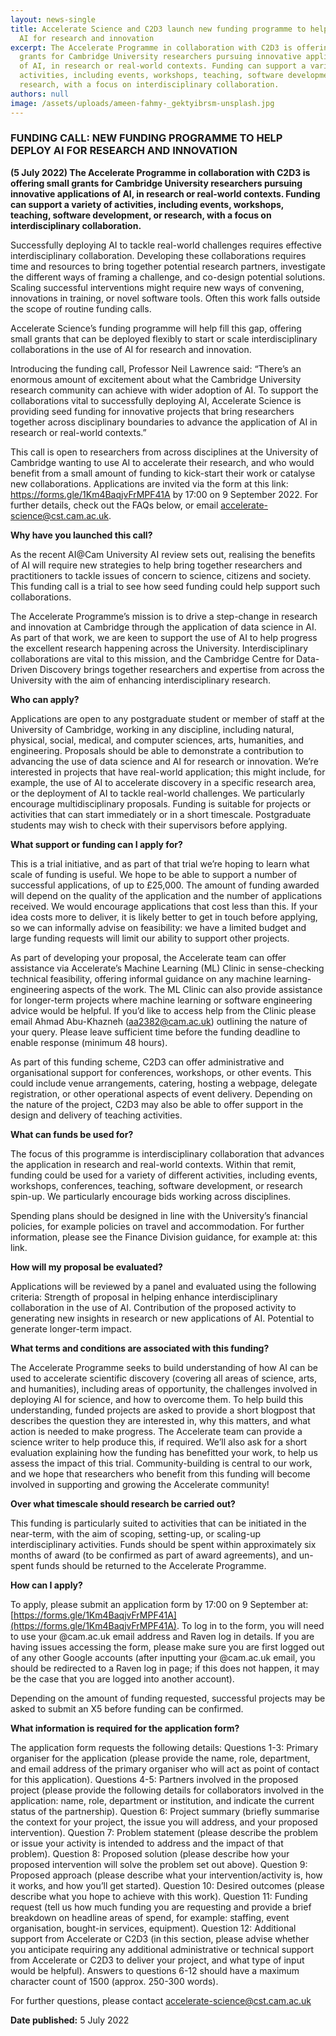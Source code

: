 ```yaml
---
layout: news-single
title: Accelerate Science and C2D3 launch new funding programme to help deploy
  AI for research and innovation
excerpt: The Accelerate Programme in collaboration with C2D3 is offering small
  grants for Cambridge University researchers pursuing innovative applications
  of AI, in research or real-world contexts. Funding can support a variety of
  activities, including events, workshops, teaching, software development, or
  research, with a focus on interdisciplinary collaboration.
authors: null
image: /assets/uploads/ameen-fahmy-_gektyibrsm-unsplash.jpg
---
```

### FUNDING CALL: NEW FUNDING PROGRAMME TO HELP DEPLOY AI FOR RESEARCH AND INNOVATION
**(5 July 2022) The Accelerate Programme in collaboration with C2D3 is offering small grants for Cambridge University researchers pursuing innovative applications of AI, in research or real-world contexts. Funding can support a variety of activities, including events, workshops, teaching, software development, or research, with a focus on interdisciplinary collaboration.**

Successfully deploying AI to tackle real-world challenges requires effective interdisciplinary collaboration. Developing these collaborations requires time and resources to bring together potential research partners, investigate the different ways of framing a challenge, and co-design potential solutions. Scaling successful interventions might require new ways of convening, innovations in training, or novel software tools. Often this work falls outside the scope of routine funding calls.

Accelerate Science’s funding programme will help fill this gap, offering small grants that can be deployed flexibly to start or scale interdisciplinary collaborations in the use of AI for research and innovation.

Introducing the funding call, Professor Neil Lawrence said: “There’s an enormous amount of excitement about what the Cambridge University research community can achieve with wider adoption of AI. To support the collaborations vital to successfully deploying AI, Accelerate Science is providing seed funding for innovative projects that bring researchers together across disciplinary boundaries to advance the application of AI in research or real-world contexts.”

This call is open to researchers from across disciplines at the University of Cambridge wanting to use AI to accelerate their research, and who would benefit from a small amount of funding to kick-start their work or catalyse new collaborations. Applications are invited via the form at this link: https://forms.gle/1Km4BaqjvFrMPF41A by 17:00 on 9 September 2022. For further details, check out the FAQs below, or email accelerate-science@cst.cam.ac.uk.

**Why have you launched this call?**

As the recent AI@Cam University AI review sets out, realising the benefits of AI will require new strategies to help bring together researchers and practitioners to tackle issues of concern to science, citizens and society. This funding call is a trial to see how seed funding could help support such collaborations.

The Accelerate Programme’s mission is to drive a step-change in research and innovation at Cambridge through the application of data science in AI. As part of that work, we are keen to support the use of AI to help progress the excellent research happening across the University. Interdisciplinary collaborations are vital to this mission, and the Cambridge Centre for Data-Driven Discovery brings together researchers and expertise from across the University with the aim of enhancing interdisciplinary research.


**Who can apply?**

Applications are open to any postgraduate student or member of staff at the University of Cambridge, working in any discipline, including natural, physical, social, medical, and computer sciences, arts, humanities, and engineering. Proposals should be able to demonstrate a contribution to advancing the use of data science and AI for research or innovation. We’re interested in projects that have real-world application; this might include, for example, the use of AI to accelerate discovery in a specific research area, or the deployment of AI to tackle real-world challenges. We particularly encourage multidisciplinary proposals. Funding is suitable for projects or activities that can start immediately or in a short timescale. Postgraduate students may wish to check with their supervisors before applying.


**What support or funding can I apply for?**

This is a trial initiative, and as part of that trial we’re hoping to learn what scale of funding is useful. We hope to be able to support a number of successful applications, of up to £25,000. The amount of funding awarded will depend on the quality of the application and the number of applications received. We would encourage applications that cost less than this. If your idea costs more to deliver, it is likely better to get in touch before applying, so we can informally advise on feasibility: we have a limited budget and large funding requests will limit our ability to support other projects.

As part of developing your proposal, the Accelerate team can offer assistance via Accelerate’s Machine Learning (ML) Clinic in sense-checking technical feasibility, offering informal guidance on any machine learning-engineering aspects of the work. The ML Clinic can also provide assistance for longer-term projects where machine learning or software engineering advice would be helpful. If you’d like to access help from the Clinic please email Ahmad Abu-Khazneh (aa2382@cam.ac.uk) outlining the nature of your query. Please leave sufficient time before the funding deadline to enable response (minimum 48 hours).

As part of this funding scheme, C2D3 can offer administrative and organisational support for conferences, workshops, or other events. This could include venue arrangements, catering, hosting a webpage, delegate registration, or other operational aspects of event delivery. Depending on the nature of the project, C2D3 may also be able to offer support in the design and delivery of teaching activities.

**What can funds be used for?**

The focus of this programme is interdisciplinary collaboration that advances the application in research and real-world contexts. Within that remit, funding could be used for a variety of different activities, including events, workshops, conferences, teaching, software development, or research spin-up. We particularly encourage bids working across disciplines.

Spending plans should be designed in line with the University’s financial policies, for example policies on travel and accommodation. For further information, please see the Finance Division guidance, for example at: this link.

**How will my proposal be evaluated?**

Applications will be reviewed by a panel and evaluated using the following criteria:
Strength of proposal in helping enhance interdisciplinary collaboration in the use of AI.
Contribution of the proposed activity to generating new insights in research or new applications of AI.
Potential to generate longer-term impact.

**What terms and conditions are associated with this funding?**

The Accelerate Programme seeks to build understanding of how AI can be used to accelerate scientific discovery (covering all areas of science, arts, and humanities), including areas of opportunity, the challenges involved in deploying AI for science, and how to overcome them. To help build this understanding, funded projects are asked to provide a short blogpost that describes the question they are interested in, why this matters, and what action is needed to make progress. The Accelerate team can provide a science writer to help produce this, if required. We’ll also ask for a short evaluation explaining how the funding has benefitted your work, to help us assess the impact of this trial. Community-building is central to our work, and we hope that researchers who benefit from this funding will become involved in supporting and growing the Accelerate community!

**Over what timescale should research be carried out?**

This funding is particularly suited to activities that can be initiated in the near-term, with the aim of scoping, setting-up, or scaling-up interdisciplinary activities. Funds should be spent within approximately six months of award (to be confirmed as part of award agreements), and un-spent funds should be returned to the Accelerate Programme.

**How can I apply?**

To apply, please submit an application form by 17:00 on 9 September at: [https://forms.gle/1Km4BaqjvFrMPF41A](https://forms.gle/1Km4BaqjvFrMPF41A). To log in to the form, you will need to use your @cam.ac.uk email address and Raven log in details. If you are having issues accessing the form, please make sure you are first logged out of any other Google accounts (after inputting your @cam.ac.uk email, you should be redirected to a Raven log in page; if this does not happen, it may be the case that you are logged into another account).

Depending on the amount of funding requested, successful projects may be asked to submit an X5 before funding can be confirmed.

**What information is required for the application form?**

The application form requests the following details:
Questions 1-3: Primary organiser for the application (please provide the name, role, department, and email address of the primary organiser who will act as point of contact for this application).
Questions 4-5: Partners involved in the proposed project (please provide the following details for collaborators involved in the application: name, role, department or institution, and indicate the current status of the partnership).
Question 6: Project summary (briefly summarise the context for your project, the issue you will address, and your proposed intervention).
Question 7: Problem statement (please describe the problem or issue your activity is intended to address and the impact of that problem).
Question 8: Proposed solution (please describe how your proposed intervention will solve the problem set out above).
Question 9: Proposed approach (please describe what your intervention/activity is, how it works, and how you’ll get started).
Question 10: Desired outcomes (please describe what you hope to achieve with this work).
Question 11: Funding request (tell us how much funding you are requesting and provide a brief breakdown on headline areas of spend, for example: staffing, event organisation, bought-in services, equipment).
Question 12: Additional support from Accelerate or C2D3 (in this section, please advise whether you anticipate requiring any additional administrative or technical support from Accelerate or C2D3 to deliver your project, and what type of input would be helpful).
Answers to questions 6-12 should have a maximum character count of 1500 (approx. 250-300 words).

For further questions, please contact [accelerate-science@cst.cam.ac.uk](accelerate-science@cst.cam.ac.uk)

**Date published:** 5 July 2022